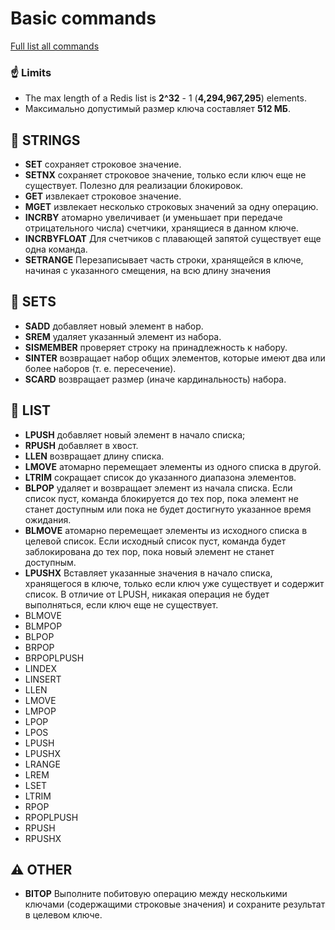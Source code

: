 # Basic commands 
[Full list all commands](https://redis.io/commands)   

### ☝ Limits
* The max length of a Redis list is **2^32** - 1 (**4,294,967,295**) elements.  
* Максимально допустимый размер ключа составляет **512 МБ**.

## 📑 STRINGS  
* **SET** сохраняет строковое значение.  
* **SETNX** сохраняет строковое значение, только если ключ еще не существует. Полезно для реализации блокировок.  
* **GET** извлекает строковое значение.    
* **MGET** извлекает несколько строковых значений за одну операцию.  
* **INCRBY** атомарно увеличивает (и уменьшает при передаче отрицательного числа) счетчики, хранящиеся в данном ключе.  
* **INCRBYFLOAT** Для счетчиков с плавающей запятой существует еще одна команда. 
* **SETRANGE** Перезаписывает часть строки, хранящейся в ключе, начиная с указанного смещения, на всю длину значения    

## 📝 SETS
* **SADD** добавляет новый элемент в набор. 
* **SREM** удаляет указанный элемент из набора.  
* **SISMEMBER** проверяет строку на принадлежность к набору. 
* **SINTER** возвращает набор общих элементов, которые имеют два или более наборов (т. е. пересечение).    
* **SCARD** возвращает размер (иначе кардинальность) набора.    


## 📄 LIST  
* **LPUSH** добавляет новый элемент в начало списка;    
* **RPUSH** добавляет в хвост.  
* **LLEN** возвращает длину списка.  
* **LMOVE** атомарно перемещает элементы из одного списка в другой.  
* **LTRIM** сокращает список до указанного диапазона элементов. 
* **BLPOP** удаляет и возвращает элемент из начала списка. Если список пуст, команда блокируется до тех пор, пока элемент не станет доступным или пока не будет достигнуто указанное время ожидания.     
* **BLMOVE** атомарно перемещает элементы из исходного списка в целевой список. Если исходный список пуст, команда будет заблокирована до тех пор, пока новый элемент не станет доступным.  
* **LPUSHX** Вставляет указанные значения в начало списка, хранящегося в ключе, только если ключ уже существует и содержит список. В отличие от LPUSH, никакая операция не будет выполняться, если ключ еще не существует.   
* BLMOVE 
* BLMPOP 
* BLPOP 
* BRPOP
* BRPOPLPUSH   
* LINDEX   
* LINSERT 
* LLEN    
* LMOVE        
* LMPOP   
* LPOP        
* LPOS       
* LPUSH     
* LPUSHX          
* LRANGE         
* LREM       
* LSET      
* LTRIM        
* RPOP         
* RPOPLPUSH         
* RPUSH          
* RPUSHX            

## ⚠ OTHER
* **BITOP** Выполните побитовую операцию между несколькими ключами (содержащими строковые значения) и сохраните результат в целевом ключе.   



